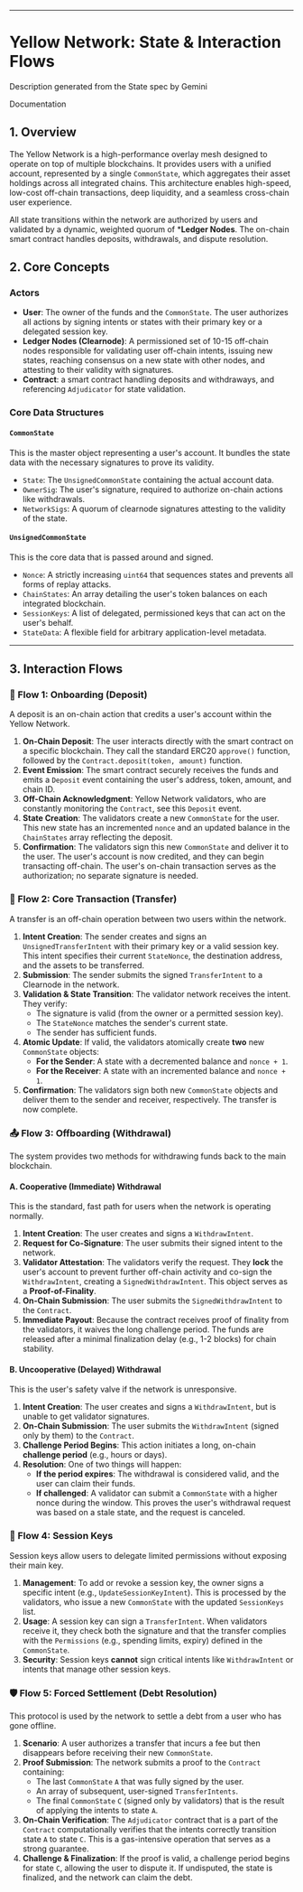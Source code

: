 
---

# Yellow Network: State & Interaction Flows 

Description generated from the State spec by Gemini

Documentation

## 1. Overview

The Yellow Network is a high-performance overlay mesh designed to operate on top of multiple blockchains. It provides users with a unified account, represented by a single `CommonState`, which aggregates their asset holdings across all integrated chains. This architecture enables high-speed, low-cost off-chain transactions, deep liquidity, and a seamless cross-chain user experience.

All state transitions within the network are authorized by users and validated by a dynamic, weighted quorum of ***Ledger Nodes**. The on-chain smart contract handles deposits, withdrawals, and dispute resolution.

## 2. Core Concepts

### Actors

* **User**: The owner of the funds and the `CommonState`. The user authorizes all actions by signing intents or states with their primary key or a delegated session key.
* **Ledger Nodes (Clearnode)**: A permissioned set of 10-15 off-chain nodes responsible for validating user off-chain intents, issuing new states, reaching consensus on a new state with other nodes, and attesting to their validity with signatures.
* **Contract**: a smart contract handling deposits and withdraways, and referencing `Adjudicator` for state validation.

### Core Data Structures

#### `CommonState`
This is the master object representing a user's account. It bundles the state data with the necessary signatures to prove its validity.

* `State`: The `UnsignedCommonState` containing the actual account data.
* `OwnerSig`: The user's signature, required to authorize on-chain actions like withdrawals.
* `NetworkSigs`: A quorum of clearnode signatures attesting to the validity of the state.

#### `UnsignedCommonState`
This is the core data that is passed around and signed.

* `Nonce`: A strictly increasing `uint64` that sequences states and prevents all forms of replay attacks.
* `ChainStates`: An array detailing the user's token balances on each integrated blockchain.
* `SessionKeys`: A list of delegated, permissioned keys that can act on the user's behalf.
* `StateData`: A flexible field for arbitrary application-level metadata.

---

## 3. Interaction Flows

### 🏦 Flow 1: Onboarding (Deposit)

A deposit is an on-chain action that credits a user's account within the Yellow Network.

1.  **On-Chain Deposit**: The user interacts directly with the smart contract on a specific blockchain. They call the standard ERC20 `approve()` function, followed by the `Contract.deposit(token, amount)` function.
2.  **Event Emission**: The smart contract securely receives the funds and emits a `Deposit` event containing the user's address, token, amount, and chain ID.
3.  **Off-Chain Acknowledgment**: Yellow Network validators, who are constantly monitoring the `Contract`, see this `Deposit` event.
4.  **State Creation**: The validators create a new `CommonState` for the user. This new state has an incremented `nonce` and an updated balance in the `ChainStates` array reflecting the deposit.
5.  **Confirmation**: The validators sign this new `CommonState` and deliver it to the user. The user's account is now credited, and they can begin transacting off-chain. The user's on-chain transaction serves as the authorization; no separate signature is needed.

### 💸 Flow 2: Core Transaction (Transfer)

A transfer is an off-chain operation between two users within the network.

1.  **Intent Creation**: The sender creates and signs an `UnsignedTransferIntent` with their primary key or a valid session key. This intent specifies their current `StateNonce`, the destination address, and the assets to be transferred.
2.  **Submission**: The sender submits the signed `TransferIntent` to a Clearnode in the network.
3.  **Validation & State Transition**: The validator network receives the intent. They verify:
    * The signature is valid (from the owner or a permitted session key).
    * The `StateNonce` matches the sender's current state.
    * The sender has sufficient funds.
4.  **Atomic Update**: If valid, the validators atomically create **two** new `CommonState` objects:
    * **For the Sender**: A state with a decremented balance and `nonce + 1`.
    * **For the Receiver**: A state with an incremented balance and `nonce + 1`.
5.  **Confirmation**: The validators sign both new `CommonState` objects and deliver them to the sender and receiver, respectively. The transfer is now complete.

### 📤 Flow 3: Offboarding (Withdrawal)

The system provides two methods for withdrawing funds back to the main blockchain.

#### A. Cooperative (Immediate) Withdrawal

This is the standard, fast path for users when the network is operating normally.

1.  **Intent Creation**: The user creates and signs a `WithdrawIntent`.
2.  **Request for Co-Signature**: The user submits their signed intent to the network.
3.  **Validator Attestation**: The validators verify the request. They **lock** the user's account to prevent further off-chain activity and co-sign the `WithdrawIntent`, creating a `SignedWithdrawIntent`. This object serves as a **Proof-of-Finality**.
4.  **On-Chain Submission**: The user submits the `SignedWithdrawIntent` to the `Contract`.
5.  **Immediate Payout**: Because the contract receives proof of finality from the validators, it waives the long challenge period. The funds are released after a minimal finalization delay (e.g., 1-2 blocks) for chain stability.

#### B. Uncooperative (Delayed) Withdrawal

This is the user's safety valve if the network is unresponsive.

1.  **Intent Creation**: The user creates and signs a `WithdrawIntent`, but is unable to get validator signatures.
2.  **On-Chain Submission**: The user submits the `WithdrawIntent` (signed only by them) to the `Contract`.
3.  **Challenge Period Begins**: This action initiates a long, on-chain **challenge period** (e.g., hours or days).
4.  **Resolution**: One of two things will happen:
    * **If the period expires**: The withdrawal is considered valid, and the user can claim their funds.
    * **If challenged**: A validator can submit a `CommonState` with a higher nonce during the window. This proves the user's withdrawal request was based on a stale state, and the request is canceled.

### 🔑 Flow 4: Session Keys

Session keys allow users to delegate limited permissions without exposing their main key.

1.  **Management**: To add or revoke a session key, the owner signs a specific intent (e.g., `UpdateSessionKeyIntent`). This is processed by the validators, who issue a new `CommonState` with the updated `SessionKeys` list.
2.  **Usage**: A session key can sign a `TransferIntent`. When validators receive it, they check both the signature and that the transfer complies with the `Permissions` (e.g., spending limits, expiry) defined in the `CommonState`.
3.  **Security**: Session keys **cannot** sign critical intents like `WithdrawIntent` or intents that manage other session keys.

### 🛡️ Flow 5: Forced Settlement (Debt Resolution)

This protocol is used by the network to settle a debt from a user who has gone offline.

1.  **Scenario**: A user authorizes a transfer that incurs a fee but then disappears before receiving their new `CommonState`.
2.  **Proof Submission**: The network submits a proof to the `Contract` containing:
    * The last `CommonState` `A` that was fully signed by the user.
    * An array of subsequent, user-signed `TransferIntents`.
    * The final `CommonState` `C` (signed only by validators) that is the result of applying the intents to state `A`.
3.  **On-Chain Verification**: The `Adjudicator` contract that is a part of the `Contract` computationally verifies that the intents correctly transition state `A` to state `C`. This is a gas-intensive operation that serves as a strong guarantee.
4.  **Challenge & Finalization**: If the proof is valid, a challenge period begins for state `C`, allowing the user to dispute it. If undisputed, the state is finalized, and the network can claim the debt.